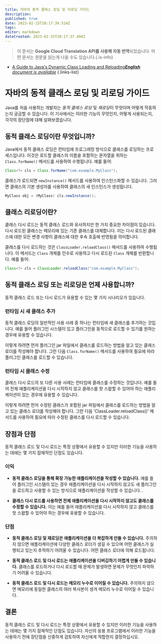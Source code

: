 ```yaml
---
title: 자바의 동적 클래스 로딩 및 리로딩 가이드
description: 
published: true
date: 2023-02-15T20:17:39.514Z
tags: 
editor: markdown
dateCreated: 2023-02-15T20:17:37.494Z
---
```


> 이 문서는 **Google Cloud Translation API를 사용해 자동 번역**되었습니다.
어떤 문서는 원문을 읽는게 나을 수도 있습니다.{.is-info}



- [A Guide to Java's Dynamic Class Loading and Reloading***English** document is available*](/en/Knowledge-base/Java/a-guide-to-java-s-dynamic-class-loading-and-reloading)
{.links-list}


# 자바의 동적 클래스 로딩 및 리로딩 가이드

Java를 처음 사용하는 개발자는 *동적 클래스 로딩* 및 *재로딩*이 무엇이며 어떻게 작동하는지 궁금할 수 있습니다. 이 기사에서는 이러한 기능이 무엇인지, 어떻게 사용되는지, 각각의 장단점에 대해 살펴보겠습니다.

## 동적 클래스 로딩이란 무엇입니까?

Java에서 동적 클래스 로딩은 런타임에 프로그래밍 방식으로 클래스를 로딩하는 프로세스입니다. 이것은 로드할 클래스의 이름을 포함하는 문자열을 취하는 `Class.forName()` 메서드를 사용하여 수행됩니다. 예를 들어:

```java
Class<?> cls = Class.forName("com.example.MyClass");
```

클래스가 로드되면 `newInstance()` 메서드를 사용하여 인스턴스화할 수 있습니다. 그러면 클래스의 기본 생성자를 사용하여 클래스의 새 인스턴스가 생성됩니다.

```java
MyClass obj = (MyClass) cls.newInstance();
```

## 클래스 리로딩이란?

클래스 다시 로드는 동적 클래스 로드와 유사하지만 한 가지 중요한 차이점이 있습니다. 다시 로드된 클래스는 메모리에 있는 기존 클래스를 대체합니다. 이는 다시 로드된 클래스에 대한 모든 변경 사항이 클래스에 대한 후속 호출에 반영됨을 의미합니다.

클래스를 다시 로드하는 것은 `ClassLoader.reloadClass()` 메서드를 사용하여 수행됩니다. 이 메서드는 `Class` 개체를 인수로 사용하고 다시 로드된 `Class` 개체를 반환합니다. 예를 들어:

```java
Class<?> cls = ClassLoader.reloadClass("com.example.MyClass");
```

## 동적 클래스 로딩 또는 리로딩은 언제 사용합니까?

동적 클래스 로드 또는 다시 로드가 유용할 수 있는 몇 가지 시나리오가 있습니다.

### 런타임 시 새 클래스 추가

동적 클래스 로딩의 일반적인 사용 사례 중 하나는 런타임에 새 클래스를 추가하는 것입니다. 예를 들어 플러그인 시스템이 있고 플러그인을 동적으로 로드할 수 있기를 원하는 경우에 유용할 수 있습니다.

이렇게 하려면 먼저 플러그인 jar 파일에서 클래스를 로드하는 방법을 알고 있는 클래스 로더를 작성해야 합니다. 그런 다음 `Class.forName()` 메서드를 사용하여 필요에 따라 플러그인 클래스를 로드할 수 있습니다.

### 런타임 시 클래스 수정

클래스 다시 로드의 또 다른 사용 사례는 런타임에 클래스를 수정하는 것입니다. 예를 들어 전체 애플리케이션을 다시 시작하지 않고 클래스를 핫 스왑할 수 있어야 하는 애플리케이션이 있는 경우에 유용할 수 있습니다.

이렇게 하려면 먼저 수정된 클래스가 포함된 jar 파일에서 클래스를 로드하는 방법을 알고 있는 클래스 로더를 작성해야 합니다. 그런 다음 'ClassLoader.reloadClass()' 메서드를 사용하여 필요에 따라 수정된 클래스를 다시 로드할 수 있습니다.

## 장점과 단점

동적 클래스 로드 및 다시 로드는 특정 상황에서 유용할 수 있지만 이러한 기능을 사용하는 데에는 몇 가지 잠재적인 단점도 있습니다.

### 이익

- **동적 클래스 로딩을 통해 확장 가능한 애플리케이션을 작성할 수 있습니다.** 예를 들어 플러그인 시스템이 있는 경우 애플리케이션을 다시 시작하지 않고도 새 플러그인을 로드하고 사용할 수 있는 방식으로 애플리케이션을 작성할 수 있습니다. .

- **클래스 다시 로드를 사용하면 전체 애플리케이션을 다시 시작하지 않고도 클래스를 수정할 수 있습니다.** 이는 예를 들어 애플리케이션을 다시 시작하지 않고 클래스를 핫 스왑할 수 있어야 하는 경우에 유용할 수 있습니다.

### 단점

- **동적 클래스 로딩 및 재로딩은 애플리케이션을 더 복잡하게 만들 수 있습니다.** 주의하지 않으면 애플리케이션에 다양한 클래스 로더가 생길 수 있으며 어떤 클래스가 실행되고 있는지 추적하기 어려울 수 있습니다. 어떤 클래스 로더에 의해 로드됩니다.

- **동적 클래스 로드 및 다시 로드는 애플리케이션을 디버깅하기 어렵게 만들 수 있습니다.** 클래스를 로드하거나 다시 로드할 때 문제가 발생하면 문제가 무엇인지 파악하기 어려울 수 있습니다.

- **동적 클래스 로드 및 다시 로드는 메모리 누수로 이어질 수 있습니다.** 주의하지 않으면 메모리에 동일한 클래스의 여러 복사본이 생겨 메모리 누수로 이어질 수 있습니다.

## 결론

동적 클래스 로드 및 다시 로드는 특정 상황에서 유용할 수 있지만 이러한 기능을 사용하는 데에는 몇 가지 잠재적인 단점도 있습니다. 자신의 응용 프로그램에서 이러한 기능을 사용하기 전에 장단점을 신중하게 검토하여 자신에게 적합한지 결정하십시오.